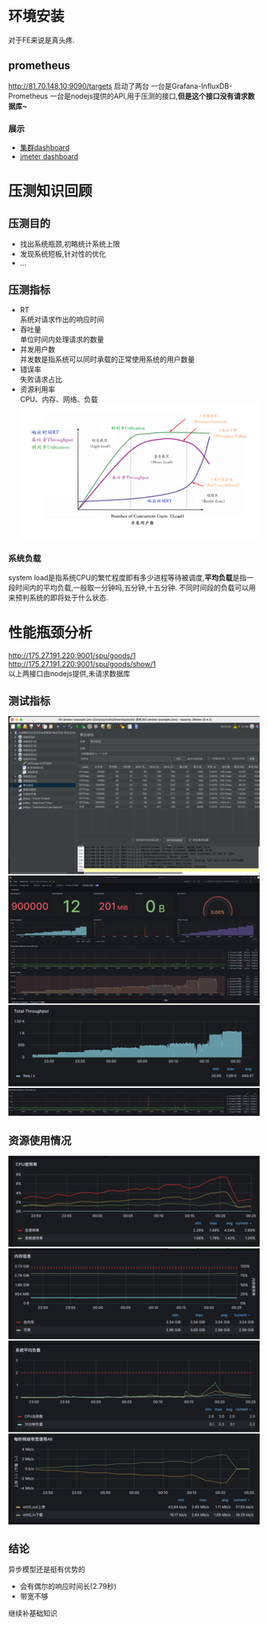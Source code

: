 # 环境安装
对于FE来说是真头疼.

## prometheus
http://81.70.148.10:9090/targets
启动了两台
一台是Grafana-InfluxDB-Prometheus
一台是nodejs提供的API,用于压测的接口,**但是这个接口没有请求数据库~**  
### 展示  
- [集群dashboard](http://81.70.148.10:3000/d/9CWBz0bik/joge-linuxe99b86-e7bea4-zh?orgId=1&from=now-30m&to=now&var-origin_prometheus=&var-job=joge-Linux&var-hostname=All&var-instance=175.27.191.220:9100&var-device=All&var-interval=2m&var-maxmount=%2F&var-show_hostname=VM-16-12-centos&var-total=2)
- [jmeter dashboard](http://81.70.148.10:3000/d/f448b942-c3b7-4758-a8d8-c749003edc54/apache-jmeter-dashboard?orgId=1&from=now-1h&to=now&var-data_source=aeecf974-1dc0-47d0-bf6e-31ab04b7d54c&var-application=joge_mall_one&var-transaction=5Thread-HTTP%E8%AF%B7%E6%B1%82&var-measurement_name=jmeter&var-send_interval=5)

# 压测知识回顾
## 压测目的
- 找出系统瓶颈,初略统计系统上限
- 发现系统短板,针对性的优化
- ...

## 压测指标
- RT  
  系统对请求作出的响应时间
- 吞吐量  
  单位时间内处理请求的数量
- 并发用户数  
  并发数是指系统可以同时承载的正常使用系统的用户数量
- 错误率  
  失败请求占比
- 资源利用率  
  CPU、内存、网络、负载
  ![alt 压测指标](./image/压测指标.png)

### 系统负载  
system load是指系统CPU的繁忙程度即有多少进程等待被调度,**平均负载**是指一段时间内的平均负载,一般取一分钟吗,五分钟,十五分钟.
不同时间段的负载可以用来预判系统的即将处于什么状态.

# 性能瓶颈分析
http://175.27.191.220:9001/spu/goods/1  
http://175.27.191.220:9001/spu/goods/show/1  
以上两接口由nodejs提供,未请求数据库

## 测试指标
  ![alt jmeter总览](./image/总览.png)
  ![alt 指标总览](./image/指标总览.png)
  ![alt TPS](./image/TPS.png)
  ![alt RT](./image/RT.png)
## 资源使用情况
  ![alt CPU](./image/CPU.png)
  ![alt 内存](./image/内存.png)
  ![alt 网络](./image/网络.png)
  ![alt 网络](./image/负载.png)

## 结论
异步模型还是挺有优势的
- 会有偶尔的响应时间长(2.79秒)
- 带宽不够

继续补基础知识